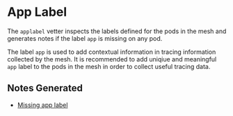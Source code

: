 # App Label

The `applabel` vetter inspects the labels defined for the pods in the mesh and
generates notes if the label `app` is missing on any pod.

The label `app` is used to add contextual information in tracing information
collected by the mesh. It is recommended to add uniqiue and meaningful `app`
label to the pods in the mesh in order to collect useful tracing data.

## Notes Generated

- [Missing app label](README-missing-app-label.md)

